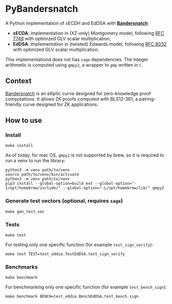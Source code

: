 # PyBandersnatch
A Python implementation of xECDH and EdDSA with **[Bandersnatch](https://eprint.iacr.org/2021/1152.pdf)**:
* **xECDA**: implementation in (XZ-only) Montgomery model, following [RFC 7748](https://datatracker.ietf.org/doc/html/rfc7748) with optimized GLV scalar multiplication,
* **EdDSA**: implementation in (twisted) Edwards model, following [RFC 8032](https://datatracker.ietf.org/doc/html/rfc8032) with optimized GLV scalar multiplication.

This implementationd does not has `sage` dependencies. The integer arithmetic is computed using `gmpy2`, a wrapper to `gmp` written in `C`.

## Context
[Bandersnatch](https://eprint.iacr.org/2021/1152.pdf) is an elliptic curve designed for zero-knowledge proof computations.
It allows ZK proofs computed with BLS12-381, a pairing-friendly curve designed for ZK applications.

## How to use

### Install
```
make install
```
As of today, for mac OS, `gmpy2` is not supported by brew, so it is required to run a venv to run the library:

```
python3 -m venv path/to/venv 
source path/to/venv/bin/activate
python3 -m venv path/to/venv
pip3 install --global-option=build_ext --global-option="-I/opt/homebrew/include/" --global-option="-L/opt/homebrew/lib/" gmpy2
```

### Generate test vectors (optional, requires `sage`)
```
make gen_test_vec
```

### Tests
```
make test
```
For testing only one specific function (for example `test_sign_verify`):
```
make test TEST=test_eddsa.TestEdDSA.test_sign_verify
```

### Benchmarks
```
make benchmark
```
For benchmarking only one specific function (for example `test_bench_sign`):
```
make benchmark BENCH=test_eddsa.BenchEdDSA.test_bench_sign
```
